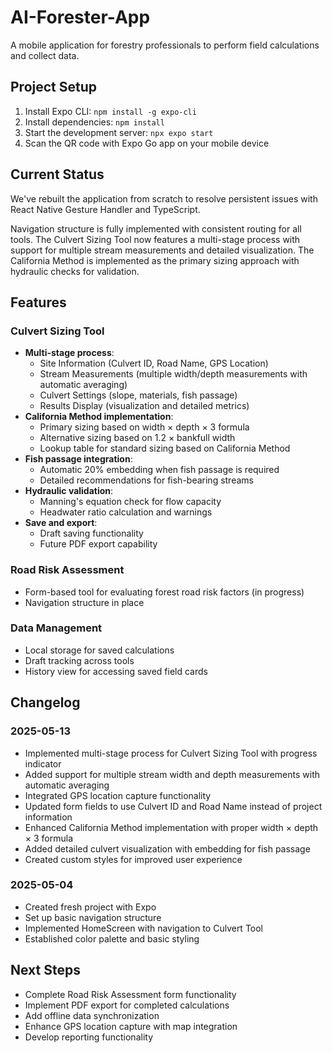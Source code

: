 # AI-Forester-App

A mobile application for forestry professionals to perform field calculations and collect data.

## Project Setup

1. Install Expo CLI: `npm install -g expo-cli`
2. Install dependencies: `npm install`
3. Start the development server: `npx expo start`
4. Scan the QR code with Expo Go app on your mobile device

## Current Status

We've rebuilt the application from scratch to resolve persistent issues with React Native Gesture Handler and TypeScript.

Navigation structure is fully implemented with consistent routing for all tools. The Culvert Sizing Tool now features a multi-stage process with support for multiple stream measurements and detailed visualization. The California Method is implemented as the primary sizing approach with hydraulic checks for validation.

## Features

### Culvert Sizing Tool
- **Multi-stage process**:
  - Site Information (Culvert ID, Road Name, GPS Location)
  - Stream Measurements (multiple width/depth measurements with automatic averaging)
  - Culvert Settings (slope, materials, fish passage)
  - Results Display (visualization and detailed metrics)
- **California Method implementation**:
  - Primary sizing based on width × depth × 3 formula
  - Alternative sizing based on 1.2 × bankfull width
  - Lookup table for standard sizing based on California Method
- **Fish passage integration**:
  - Automatic 20% embedding when fish passage is required
  - Detailed recommendations for fish-bearing streams
- **Hydraulic validation**:
  - Manning's equation check for flow capacity
  - Headwater ratio calculation and warnings
- **Save and export**:
  - Draft saving functionality
  - Future PDF export capability

### Road Risk Assessment
- Form-based tool for evaluating forest road risk factors (in progress)
- Navigation structure in place

### Data Management
- Local storage for saved calculations
- Draft tracking across tools
- History view for accessing saved field cards

## Changelog

### 2025-05-13
- Implemented multi-stage process for Culvert Sizing Tool with progress indicator
- Added support for multiple stream width and depth measurements with automatic averaging
- Integrated GPS location capture functionality
- Updated form fields to use Culvert ID and Road Name instead of project information
- Enhanced California Method implementation with proper width × depth × 3 formula
- Added detailed culvert visualization with embedding for fish passage
- Created custom styles for improved user experience

### 2025-05-04
- Created fresh project with Expo
- Set up basic navigation structure
- Implemented HomeScreen with navigation to Culvert Tool
- Established color palette and basic styling

## Next Steps

- Complete Road Risk Assessment form functionality
- Implement PDF export for completed calculations
- Add offline data synchronization
- Enhance GPS location capture with map integration
- Develop reporting functionality
